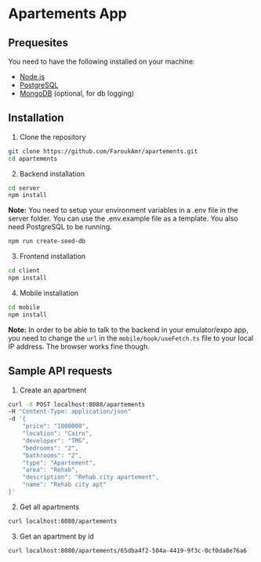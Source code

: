 # Apartements App

## Prequesites

You need to have the following installed on your machine:

- [Node.js](http://nodejs.org/)
- [PostgreSQL](https://www.postgresql.org/)
- [MongoDB](https://www.mongodb.com/) (optional, for db logging)

## Installation

1. Clone the repository

```sh
git clone https://github.com/FaroukAmr/apartements.git
cd apartements
```

2. Backend installation

```sh
cd server
npm install
```

**Note:** You need to setup your environment variables in a .env file in the server folder. You can use the .env.example file as a template. You also need PostgreSQL to be running.

```sh
npm run create-seed-db
```

3. Frontend installation

```sh
cd client
npm install
```

4. Mobile installation

```sh
cd mobile
npm install
```

**Note:** In order to be able to talk to the backend in your emulator/expo app, you need to change the `url` in the `mobile/hook/useFetch.ts` file to your local IP address. The browser works fine though.

## Sample API requests

1. Create an apartment

```sh
curl -X POST localhost:8080/apartements
-H "Content-Type: application/json"
-d '{
    "price": "1000000",
    "location": "Cairo",
    "developer": "TMG",
    "bedrooms": "2",
    "bathrooms": "2",
    "type": "Apartement",
    "area": "Rehab",
    "description": "Rehab city apartement",
    "name": "Rehab city apt"
}'
```

2. Get all apartments

```sh
curl localhost:8080/apartements
```

3. Get an apartment by id

```sh
curl localhost:8080/apartements/65dba4f2-504a-4419-9f3c-0cf0da8e76a6
```
